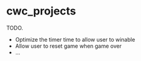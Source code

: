 # cwc_projects

TODO.  
- Optimize the timer time to allow user to winable
- Allow user to reset game when game over
- ...
